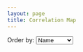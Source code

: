 ```yaml
---
layout: page
title: Correlation Map
---
```


<meta charset="utf-8">

<style>
  line {
    stroke: #fff;
  }
  
  text.active {
    fill: red;
  }
</style>

<script src="//d3js.org/d3.v2.min.js" charset="utf-8"></script>

<p>Order by: <select id="order">
  <option value="name">Name</option>
  <option value="count">Frequency</option>
  <option value="group">Cluster</option>
</select>

<div id="graph"></div>

<script>
  var margin = {top: 120, right: 0, bottom: 0, left: 120},
      width = 720,
      height = 720;
  
  var x = d3.scale.ordinal().rangeBands([0, width]),
      z = d3.scale.linear().domain([0, 4]).clamp(true),
      c = d3.scale.category10().domain(d3.range(10));
  
  var svg = d3.select("#graph").append("svg")
      .attr("width", width + margin.left + margin.right)
      .attr("height", height + margin.top + margin.bottom)
      .style("margin-left", -margin.left + "px")
    .append("g")
      .attr("transform", "translate(" + margin.left + "," + margin.top + ")");
  
  d3.json("/js/correlation/miserables.json", function(miserables) {
    var matrix = [],
        nodes = miserables.nodes,
        n = nodes.length;
  
    // Compute index per node.
    nodes.forEach(function(node, i) {
      node.index = i;
      node.count = 0;
      matrix[i] = d3.range(n).map(function(j) { return {x: j, y: i, z: 0}; });
    });
  
    // Convert links to matrix; count character occurrences.
    miserables.links.forEach(function(link) {
      matrix[link.source][link.target].z += link.value;
      matrix[link.target][link.source].z += link.value;
      matrix[link.source][link.source].z += link.value;
      matrix[link.target][link.target].z += link.value;
      nodes[link.source].count += link.value;
      nodes[link.target].count += link.value;
    });
  
    // Precompute the orders.
    var orders = {
      name: d3.range(n).sort(function(a, b) { return d3.ascending(nodes[a].name, nodes[b].name); }),
      count: d3.range(n).sort(function(a, b) { return nodes[b].count - nodes[a].count; }),
      group: d3.range(n).sort(function(a, b) { return nodes[b].group - nodes[a].group; })
    };
  
    // DEFAULT SORTING MDOE
    x.domain(orders.name);
  
    svg.append("rect")
        .attr("class", "background")
        .attr("width", width)
        .attr("height", height);
  
    var row = svg.selectAll(".row")
        .data(matrix)
      .enter().append("g")
        .attr("class", "row")
        .attr("transform", function(d, i) { return "translate(0," + x(i) + ")"; })
        .each(row);
  
    row.append("line")
        .attr("x2", width);
  
    row.append("text")
        .attr("x", -6)
        .attr("y", x.rangeBand() / 2)
        .attr("dy", ".32em")
        .attr("text-anchor", "end")
        .text(function(d, i) { return nodes[i].name; });
  
    var column = svg.selectAll(".column")
        .data(matrix)
      .enter().append("g")
        .attr("class", "column")
        .attr("transform", function(d, i) { return "translate(" + x(i) + ")rotate(-90)"; });
  
    column.append("line")
        .attr("x1", -width);
  
    column.append("text")
        .attr("x", 6)
        .attr("y", x.rangeBand() / 2)
        .attr("dy", ".32em")
        .attr("text-anchor", "start")
        .text(function(d, i) { return nodes[i].name; });
  
    function row(row) {
      var cell = d3.select(this).selectAll(".cell")
          .data(row.filter(function(d) { return d.z; }))
        .enter().append("rect")
          .attr("class", "cell")
          .attr("x", function(d) { return x(d.x); })
          .attr("width", x.rangeBand())
          .attr("height", x.rangeBand())
          .style("fill-opacity", function(d) { return z(d.z); })
          .style("fill", function(d) { return nodes[d.x].group == nodes[d.y].group ? c(nodes[d.x].group) : null; })
          .on("mouseover", mouseover)
          .on("mouseout", mouseout);
    }
  
    function mouseover(p) {
      d3.selectAll(".row text").classed("active", function(d, i) { return i == p.y; });
      d3.selectAll(".column text").classed("active", function(d, i) { return i == p.x; });
    }
  
    function mouseout() {
      d3.selectAll("text").classed("active", false);
    }
  
    d3.select("#order").on("change", function() {
      clearTimeout(timeout);
      order(this.value);
    });
    
    // FUNCTION SORT BY VALUE
    function order(value) {
      x.domain(orders[value]);
  
      var t = svg.transition().duration(2500);
  
      t.selectAll(".row")
          .delay(function(d, i) { return x(i) * 4; })
          .attr("transform", function(d, i) { return "translate(0," + x(i) + ")"; })
        .selectAll(".cell")
          .delay(function(d) { return x(d.x) * 4; })
          .attr("x", function(d) { return x(d.x); });
  
      t.selectAll(".column")
          .delay(function(d, i) { return x(i) * 4; })
          .attr("transform", function(d, i) { return "translate(" + x(i) + ")rotate(-90)"; });
    }
    /*
    //Scrolling thru modes
    var timeout = setTimeout(function() {
      order("group");
      d3.select("#order").property("selectedIndex", 2).node().focus();
    }, 5000);
    */
    
  });
</script>
